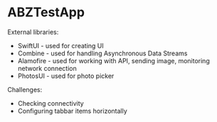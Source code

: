# ABZTestApp

External libraries:
- SwiftUI - used for creating UI
- Combine - used for handling Asynchronous Data Streams
- Alamofire - used for working with API, sending image, monitoring network connection
- PhotosUI - used for photo picker

Challenges:
- Checking connectivity
- Configuring tabbar items horizontally
